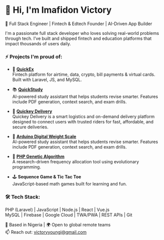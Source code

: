 # 👋 Hi, I'm Imafidon Victory

🚀 Full Stack Engineer | Fintech & Edtech Founder | AI-Driven App Builder

I'm a passionate full stack developer who loves solving real-world problems through tech. I’ve built and shipped fintech and education platforms that impact thousands of users daily.

### ⚡ Projects I'm proud of:
- 🔁 **[QuickEx](https://github.com/victory-imafidon/Quickex)**  
  Fintech platform for airtime, data, crypto, bill payments & virtual cards. Built with Laravel, JS, and MySQL.

- 📚 **[QuickStudy](https://github.com/victory-imafidon/quickstudy)**  
  AI-powered study assistant that helps students revise smarter. Features include PDF generation, context search, and exam drills.
  
- 🚚 **[Quickey Delivery](https://github.com/victory-imafidon/Quickey-delivery)**  
  Quickey Delivery is a smart logistics and on-demand delivery platform designed to connect users with trusted riders for fast, affordable, and secure deliveries. 

- 🤖 **[Arduino Digital Weight Scale](https://github.com/victory-imafidon/arduino-digital-scale)**  
  AI-powered study assistant that helps students revise smarter. Features include PDF generation, context search, and exam drills.

- 🧠 **[PHP Genetic Algorithm](https://github.com/victory-imafidon/PHP-Genetic-Algorithm-Application)**  
  A research-driven frequency allocation tool using evolutionary programming.

- 🕹️ **Sequence Game & Tic Tac Toe**  
  JavaScript-based math games built for learning and fun.

### 🛠 Tech Stack:
PHP (Laravel) | JavaScript | Node.js | React | Vue.js  
MySQL | Firebase | Google Cloud | TWA/PWA | REST APIs | Git

📍 Based in Nigeria | 🌍 Open to global remote teams  
📫 Reach out: victoryyoungi@gmail.com
